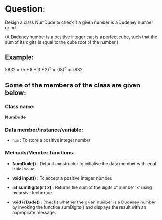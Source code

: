 # Question:

Design a class NumDude to check if a given number is a Dudeney number or not.

(A Dudeney number is a positive integer that is a perfect cube, such that the sum of its digits is equal to the cube root of the number.)

## Example:

$5832 = (5 + 8 + 3 + 2) ^ 3 = (18) ^ 3 = 5832$

## Some of the members of the class are given below:

### Class name:
**NumDude**

### Data member/instance/variable:

- `num` : To store a positive integer number

### Methods/Member functions:

- **NumDude()** : Default constructor to initialise the data member with legal initial value.

- **void input()** : To accept a positive integer number.

- **int sumDigits(int x)** : Returns the sum of the digits of number ‘x’ using recursive technique.

- **void isDude()** : Checks whether the given number is a Dudeney number by invoking the function sumDigits() and displays the result with an appropriate message.
